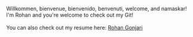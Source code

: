 Willkommen, bienvenue, bienvenido, benvenuti, welcome, and namaskar!
<br>I'm Rohan and you're welcome to check out my Git!
<br><br>You can also check out my resume here: [Rohan Gonjari](https://github.com/rohang2504/rohang2504/blob/main/Rohan_Gonjari_resume.pdf)

<!---
rohang2504/rohang2504 is a ✨ special ✨ repository because its `README.md` (this file) appears on your GitHub profile.
You can click the Preview link to take a look at your changes.
--->
